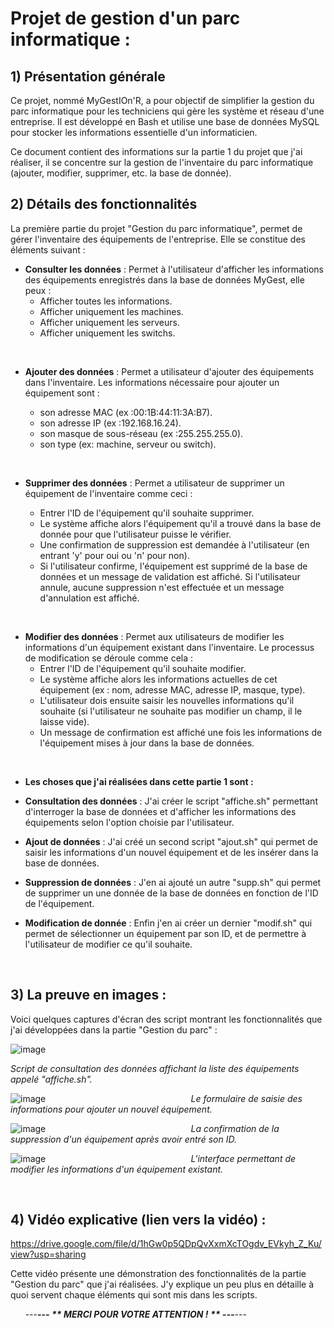 # Projet de gestion d'un parc informatique : 

## 1) Présentation générale

Ce projet, nommé MyGestIOn'R, a pour objectif de simplifier la gestion du parc informatique pour les techniciens qui gère les système et réseau d'une entreprise. Il est développé en Bash et utilise une base de données MySQL pour stocker les informations essentielle d'un informaticien.

Ce document contient des informations sur la partie 1 du projet que j'ai réaliser, il se concentre sur la gestion de l'inventaire du parc informatique (ajouter, modifier, supprimer, etc. la base de donnée).

## 2) Détails des fonctionnalités

La première partie du projet "Gestion du parc informatique", permet de gérer l'inventaire des équipements de l'entreprise. Elle se constitue des éléments suivant :

* **Consulter les données** : Permet à l'utilisateur d'afficher les informations des équipements enregistrés dans la base de données MyGest, elle peux :
    * Afficher toutes les informations.
    * Afficher uniquement les machines.
    * Afficher uniquement les serveurs.
    * Afficher uniquement les switchs.

‎ ‎ ‎ 

* **Ajouter des données** : Permet a utilisateur d'ajouter des équipements dans l'inventaire. Les informations nécessaire pour ajouter un équipement sont :
    *  son adresse MAC (ex :00:1B:44:11:3A:B7).
    *  son adresse IP (ex :192.168.16.24).
    *  son masque de sous-réseau (ex :255.255.255.0).
    *  son type (ex: machine, serveur ou switch).

  ‎ ‎ 
  
* **Supprimer des données** : Permet a utilisateur de supprimer un équipement de l'inventaire comme ceci :
   * Entrer l'ID de l'équipement qu'il souhaite supprimer.
   * Le système affiche alors l'équipement qu'il a trouvé dans la base de donnée pour que l'utilisateur puisse le vérifier.
   * Une confirmation de suppression est demandée à l'utilisateur (en entrant 'y' pour oui ou 'n' pour non).
   * Si l'utilisateur confirme, l'équipement est supprimé de la base de données et un message de validation est affiché. Si l'utilisateur annule, aucune suppression n'est effectuée et un message d'annulation est affiché.

‎ 

* **Modifier des données** : Permet aux utilisateurs de modifier les informations d'un équipement existant dans l'inventaire. Le processus de modification se déroule comme cela :
    * Entrer l'ID de l'équipement qu'il souhaite modifier.
    * Le système affiche alors les informations actuelles de cet équipement (ex : nom, adresse MAC, adresse IP, masque, type).
    * L'utilisateur dois ensuite saisir les nouvelles informations qu'il souhaite (si l'utilisateur ne souhaite pas modifier un champ, il le laisse vide).
    * Un message de confirmation est affiché une fois les informations de l'équipement mises à jour dans la base de données.

      
‎ 
* **Les choses que j'ai réalisées dans cette partie 1 sont :**
  ‎ 


* **Consultation des données** : J'ai créer le script "affiche.sh" permettant d'interroger la base de données et d'afficher les informations des équipements selon l'option choisie par l'utilisateur.
  ‎ 
* **Ajout de données** : J'ai créé un second script "ajout.sh" qui permet de saisir les informations d'un nouvel équipement et de les insérer dans la base de données.
  ‎ 
* **Suppression de données** : J'en ai ajouté un autre "supp.sh" qui permet de supprimer un une donnée de la base de données en fonction de l'ID de l'équipement.
  ‎ 
* **Modification de donnée** : Enfin j'en ai créer un dernier "modif.sh" qui permet de sélectionner un équipement par son ID, et de permettre à l'utilisateur de modifier ce qu'il souhaite.
  ‎ 

  ‎ ‎ 

## 3) La preuve en images : 

Voici quelques captures d'écran des script montrant les fonctionnalités que j'ai développées dans la partie "Gestion du parc" :

![image](https://github.com/user-attachments/assets/1b4c3122-7f6b-4dac-9450-8e7b1548a293)

*Script de consultation des données affichant la liste des équipements appelé "affiche.sh".*

![image](https://github.com/user-attachments/assets/be7e087c-2cff-4e1d-8000-b80c873a189b)
‎ 
‎ ‎ ‎ ‎ ‎ ‎ ‎ ‎ ‎ ‎ ‎ ‎ ‎ ‎ ‎ ‎ ‎ ‎ ‎ ‎ ‎ ‎ ‎ ‎ ‎ ‎ ‎ ‎ ‎ ‎ ‎ ‎ ‎ ‎ ‎ ‎ ‎ ‎ ‎ ‎ ‎ ‎ ‎ ‎ ‎ ‎ ‎ ‎ ‎ ‎ ‎ ‎ ‎ ‎ ‎ ‎ ‎ ‎ ‎ ‎ ‎ ‎ ‎ ‎ ‎ ‎ ‎ ‎ ‎ ‎ ‎ ‎ ‎ ‎ ‎ ‎ ‎ ‎ ‎ ‎ ‎ ‎ ‎ ‎ ‎ ‎ ‎ ‎ ‎ ‎ ‎ ‎ ‎ ‎ *Le formulaire de saisie des informations pour ajouter un nouvel équipement.*

![image](https://github.com/user-attachments/assets/cf926523-80e7-4560-8949-6934adc3346c)
‎ 
‎ ‎ ‎ ‎ ‎ ‎ ‎ ‎ ‎ ‎ ‎ ‎ ‎ ‎ ‎ ‎ ‎ ‎ ‎ ‎ ‎ ‎ ‎ ‎ ‎ ‎ ‎ ‎ ‎ ‎ ‎ ‎ ‎ ‎ ‎ ‎ ‎ ‎ ‎ ‎ ‎ ‎ ‎ ‎ ‎ ‎ ‎ ‎ ‎ ‎ ‎ ‎ ‎ ‎ ‎ ‎ ‎ ‎ ‎ ‎ ‎ ‎ ‎ ‎ ‎ ‎ ‎ ‎ ‎ ‎ ‎ ‎ ‎ ‎ ‎ ‎ ‎ ‎ ‎ ‎ ‎ ‎ ‎ ‎ ‎ ‎ ‎ ‎ ‎ ‎ ‎ ‎ ‎ ‎ *La confirmation de la suppression d'un équipement après avoir entré son ID.*

![image](https://github.com/user-attachments/assets/e715f736-a6d3-4cbb-bdde-a843b3b5614d)
‎ 
‎ ‎ ‎ ‎ ‎ ‎ ‎ ‎ ‎ ‎ ‎ ‎ ‎ ‎ ‎ ‎ ‎ ‎ ‎ ‎ ‎ ‎ ‎ ‎ ‎ ‎ ‎ ‎ ‎ ‎ ‎ ‎ ‎ ‎ ‎ ‎ ‎ ‎ ‎ ‎ ‎ ‎ ‎ ‎ ‎ ‎ ‎ ‎ ‎ ‎ ‎ ‎ ‎ ‎ ‎ ‎ ‎ ‎ ‎ ‎ ‎ ‎ ‎ ‎ ‎ ‎ ‎ ‎ ‎ ‎ ‎ ‎ ‎ ‎ ‎ ‎ ‎ ‎ ‎ ‎ ‎ ‎ ‎ ‎ ‎ ‎ ‎ ‎ ‎ ‎ ‎ ‎ ‎ ‎ ‎ ‎*L'interface permettant de modifier les informations d'un équipement existant.*

‎ ‎ 

## 4) Vidéo explicative (lien vers la vidéo) : 
https://drive.google.com/file/d/1hGw0p5QDpQvXxmXcTOgdv_EVkyh_Z_Ku/view?usp=sharing

Cette vidéo présente une démonstration des fonctionnalités de la partie "Gestion du parc" que j'ai réalisées. J'y explique un peu plus en détaille à quoi servent chaque éléments qui sont mis dans les scripts.



‎ ‎ ‎ ‎ ‎ ‎ ---___---  ** MERCI POUR VOTRE ATTENTION ! ** ---___---
